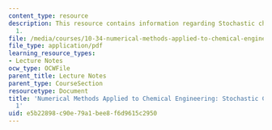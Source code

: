 ```yaml
---
content_type: resource
description: This resource contains information regarding Stochastic chemical kinetics
  1.
file: /media/courses/10-34-numerical-methods-applied-to-chemical-engineering-fall-2015/e5b22898c90e79a1bee8f6d9615c2950_MIT10_34F15_Lec34.pdf
file_type: application/pdf
learning_resource_types:
- Lecture Notes
ocw_type: OCWFile
parent_title: Lecture Notes
parent_type: CourseSection
resourcetype: Document
title: 'Numerical Methods Applied to Chemical Engineering: Stochastic Chemical Kinetics
  1'
uid: e5b22898-c90e-79a1-bee8-f6d9615c2950
---
```

